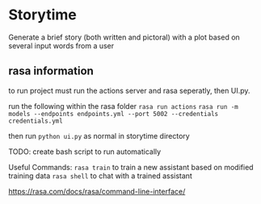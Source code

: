 # Storytime
Generate a brief story (both written and pictoral) with a plot based on several input words from a user

## rasa information

to run project must run the actions server and rasa seperatly, then UI.py.  

run the following within the rasa folder
`rasa run actions`
`rasa run -m models --endpoints endpoints.yml --port 5002 --credentials credentials.yml`

then run `python ui.py` as normal in storytime directory

TODO: create bash script to run automatically

Useful Commands:
`rasa train` to train a new assistant based on modified training data
`rasa shell` to chat with a trained assistant

https://rasa.com/docs/rasa/command-line-interface/ 